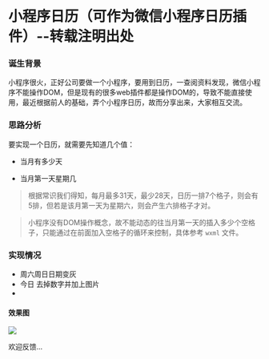 # 小程序日历（可作为微信小程序日历插件）--**转载注明出处**

### 诞生背景
小程序很火，正好公司要做一个小程序，要用到日历，一查阅资料发现，微信小程序不能操作DOM，但是现有的很多web插件都是操作DOM的，导致不能直接使用，最近根据前人的基础，弄个小程序日历，故而分享出来，大家相互交流。

### 思路分析

要实现一个日历，就需要先知道几个值：

- 当月有多少天

- 当月第一天星期几


> 根据常识我们得知，每月最多31天，最少28天，日历一排7个格子，则会有5排，但若是该月第一天为星期六，则会产生六排格子才对。

> 小程序没有DOM操作概念，故不能动态的往当月第一天的插入多少个空格子，只能通过在前面加入空格子的循环来控制，具体参考 `wxml` 文件。

### 实现情况

* 周六周日日期变灰
* 今日 去掉数字并加上图片
* 

#### 效果图

![](http://ojmcn9nlw.qnssl.com/blog/20170811/102331066.gif)

欢迎反馈...

